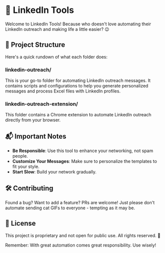 # 🚀 LinkedIn Tools

Welcome to LinkedIn Tools! Because who doesn't love automating their LinkedIn outreach and making life a little easier? 😉

## 📂 Project Structure

Here's a quick rundown of what each folder does:

### linkedin-outreach/

This is your go-to folder for automating LinkedIn outreach messages. It contains scripts and configurations to help you generate personalized messages and process Excel files with LinkedIn profiles.

### linkedin-outreach-extension/

This folder contains a Chrome extension to automate LinkedIn outreach directly from your browser.

## 📬 Important Notes

- **Be Responsible**: Use this tool to enhance your networking, not spam people.
- **Customize Your Messages**: Make sure to personalize the templates to fit your style.
- **Start Slow**: Build your network gradually.

## 🛠️ Contributing

Found a bug? Want to add a feature? PRs are welcome! Just please don't automate sending cat GIFs to everyone - tempting as it may be.

## 📝 License

This project is proprietary and not open for public use. All rights reserved. 🚫

Remember: With great automation comes great responsibility. Use wisely!
